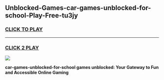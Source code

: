 
## Unblocked-Games-car-games-unblocked-for-school-Play-Free-tu3jy
<h3>
<a href="https://premium76.site?title=car-games-unblocked-for-school&ref=15A">CLICK TO PLAY</a></h3>
<hr>

<h3>
<a href="https://premium76.site?title=car-games-unblocked-for-school&ref=15A">CLICK 2 PLAY</a>
  
</h3>

<a href="https://premium76.site?title=car-games-unblocked-for-school&ref=15A"><img src="https://clearcache.store/games.png"></a>


**car-games-unblocked-for-school games unblocked: Your Gateway to Fun and Accessible Online Gaming**
